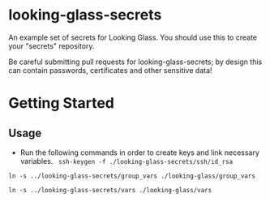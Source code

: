 looking-glass-secrets
=====================

An example set of secrets for Looking Glass. You should use this to create your "secrets" repository.

Be careful submitting pull requests for looking-glass-secrets; by design this can contain passwords,
certificates and other sensitive data!

Getting Started
===============

Usage
-----
* Run the following commands in order to create keys and link necessary variables.
` ssh-keygen -f ./looking-glass-secrets/ssh/id_rsa`

`ln -s ../looking-glass-secrets/group_vars ./looking-glass/group_vars`

`ln -s ../looking-glass-secrets/vars ./looking-glass/vars`
